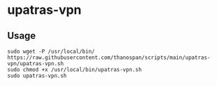 # upatras-vpn

## Usage
```
sudo wget -P /usr/local/bin/ https://raw.githubusercontent.com/thanospan/scripts/main/upatras-vpn/upatras-vpn.sh
sudo chmod +x /usr/local/bin/upatras-vpn.sh
sudo upatras-vpn.sh
```

